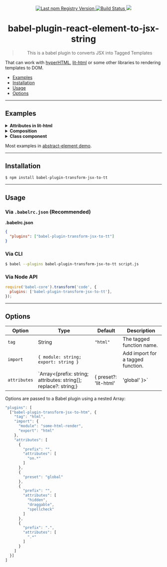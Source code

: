 <div align="center">
  <a href="https://www.npmjs.com/package/babel-plugin-transform-jsx-to-tt">
    <img src="https://img.shields.io/npm/v/babel-plugin-transform-jsx-to-tt.svg?maxAge=86400" alt="Last npm Registry Version">
  </a>
  <a href="https://travis-ci.org/sumbad/babel-plugin-transform-jsx-to-tt?branch=master">
    <img src="https://travis-ci.org/sumbad/babel-plugin-transform-jsx-to-tt.svg?branch=master" alt="Build Status">
  </a>
  <a href="https://codecov.io/gh/sumbad/babel-plugin-transform-jsx-to-tt">
    <img src="https://codecov.io/gh/sumbad/babel-plugin-transform-jsx-to-tt/branch/master/graph/badge.svg" />
  </a>
</div>

<h1 align="center">babel-plugin-react-element-to-jsx-string</h1>

<blockquote align="center">This is a babel plugin to converts JSX into Tagged Templates</blockquote>

That can work with [hyperHTML](https://github.com/WebReflection/hyperHTML), [lit-html](https://github.com/Polymer/lit-html) or some other libraries to rendering templates to DOM.

- [Examples](#example)
- [Installation](#installation)
- [Usage](#usage)
- [Options](#options)

---

## Examples

<details>
  <summary><strong>Attributes in lit-html</strong></summary>
  <div>

  **In**

  ```jsx
  const baz = (
    <div>
      <li attr1="A">First item</li>
      <li attr2="B">Second item</li>
      <li attr3="C">Third item</li>
      <li class="main-colour">Third item</li>
      <li hidden={true}>Third item</li>
      <li onclick={() => console.log('test')}>Third item</li>
      <button color="blue" shadowSize={2} shadowSizeSum={2 + 1 + 1}>
        <small id={Date.now()}>Click Me</small>
      </button>
      <my-comp message={'hello world'}></my-comp>
      <my-text-box autocomplete={true} />
    </div>
  );
  ```

  **Out**

  ```js
  const baz = html`<div>
    <li .attr1="A">First item</li>
    <li .attr2="B">Second item</li>
    <li .attr3="C">Third item</li>
    <li class="main-colour">Third item</li>
    <li ?hidden=${true}>Third item</li>
    <li @click=${() => console.log('test')}>Third item</li>
    <button .color="blue" .shadowSize=${2} .shadowSizeSum=${2 + 1 + 1}>
      <small id=${Date.now()}>Click Me</small>
    </button>
    <my-comp .message=${'hello world'}></my-comp>
    <my-text-box .autocomplete=${true}></my-text-box>
  </div>`;
  ```

  **Options**

  ```json
  {
    "tag": "html",
    "attributes": [
      {
        "preset": "lit-html"
      }
    ]
  }
  ```

  </div>
</details>

<details>
  <summary><strong>Composition</strong></summary>
  <div>

  **In**

  **Bar.jsx**
  ```jsx
  export class Bar {
    static define = (tag) => (properties) => AbstractElement;
    render(){
      return <p>Hello, World!</p>;
    }
  }
  ```

  **index.jsx**
  ```jsx
  import { Bar } from './Bar';

  const BarElement = Bar.define('bar-bar');

  const define = tag => {};

  const FooElement = define('foo-foo');

  const baz = (
    <div>
      <p>Hello, World!</p>
      <BarElement></BarElement>
      <FooElement></FooElement>
      <p>Hello, World!</p>
    </div>
  );
  ```

  **Out**

  ```js
  import { Bar } from "./Bar";
  const BarElement = Bar.define("bar-bar");

  const define = (tag) => {};

  const FooElement = define("foo-foo");
  const baz = html`<div>
    <p>Hello, World!</p>
    <bar-bar></bar-bar>
    <foo-foo></foo-foo>
    <p>Hello, World!</p>
  </div>`;
  ```

  </div>
</details>

<details>
  <summary><strong>Class component</strong></summary>
  <div>

  **In**

  ```jsx
  import { AbstractElement } from 'abstract-element';
  import litRender from 'abstract-element/render/lit';


  export class Loader extends AbstractElement {
    static define = tag => properties => AbstractElement;
    loading;

    constructor() {
      super(litRender, true);
    }

    render() {
      return this.loading ? <span>Loading 3 seconds, please...</span> : <span>That's a loaded content!</span>;
    }
  }

  const ElementLoader = Loader.define('a-a');


  export class Converter extends AbstractElement {
    loading = true;

    constructor() {
      super(litRender, true);

      setInterval(() => {
        this.loading = !this.loading;
      }, 3000);
    }

    render() {
      return (
        <div>
          ⌛<ElementLoader loading={this.loading}></ElementLoader>
        </div>
      );
    }
  }
  ```

  **Out**

  ```js
  import { html } from "lit-html";
  import { AbstractElement } from "abstract-element";
  import litRender from "abstract-element/render/lit";
  export class Loader extends AbstractElement {
    static define = (tag) => (properties) => AbstractElement;
    loading;

    constructor() {
      super(litRender, true);
    }

    render() {
      return this.loading
        ? html`<span>Loading 3 seconds, please...</span>`
        : html`<span>That's a loaded content!</span>`;
    }
  }
  const ElementLoader = Loader.define("a-a");
  export class Converter extends AbstractElement {
    loading = true;

    constructor() {
      super(litRender, true);
      setInterval(() => {
        this.loading = !this.loading;
      }, 3000);
    }

    render() {
      return html`<div>⌛<a-a .loading=${this.loading}></a-a></div>`;
    }
  }
  ```

  **Options**

  ```json
  {
    "tag": "html",
    "import": {
      "module": "lit-html",
      "export": "html"
    },
    "attributes": [
      {
        "preset": "lit-html"
      }
    ]
  }
  ```

  </div>
</details>

Most examples in [abstract-element demo](https://github.com/inscriptum/abstract-element/tree/develop/demo/jsx).

---

## Installation

```sh
$ npm install babel-plugin-transform-jsx-to-tt
```

---

## Usage

### Via `.babelrc.json` (Recommended)

**.babelrc.json**

```json
{
  "plugins": ["babel-plugin-transform-jsx-to-tt"]
}
```

### Via CLI

```sh
$ babel --plugins babel-plugin-transform-jsx-to-tt script.js
```

### Via Node API

```javascript
require('babel-core').transform('code', {
  plugins: ['babel-plugin-transform-jsx-to-tt'],
});
```

---

## Options


| Option | Type    | Default  | Description
|--------|---------|----------|------------
| `tag`  | String  | `"html"` | The tagged function name.
| `import`  | `{ module: string; export: string }`  |  | Add import for a tagged function.
| `attributes`  | `Array<{prefix: string; attributes: string[]; replace?: string;} | { preset?: 'lit-html' | 'global' }>` |  | Mapping to convert JSX attributes.

Options are passed to a Babel plugin using a nested Array:

```js
"plugins": [
  ["babel-plugin-transform-jsx-to-htm", {
    "tag": "html",
    "import": {
      "module": "some-html-render",
      "export": "html"
    },
    "attributes": [
      {
        "prefix": "",
        "attributes": [
          "on.*"
        ]
      },
      {
        "preset": "global"
      },
      {
        "prefix": "",
        "attributes": [
          "hidden",
          "draggable",
          "spellcheck"
        ]
      },
      {
        "prefix": ".",
        "attributes": [
          ".*"
        ]
      }
    ]
  }]
]
```